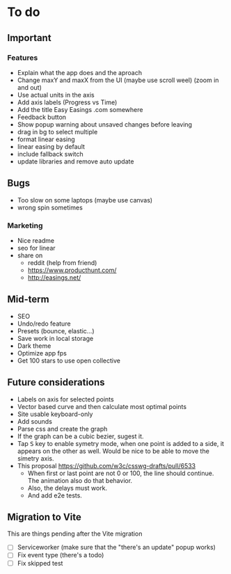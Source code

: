 # To do

## Important

### Features

- Explain what the app does and the aproach
- Change maxY and maxX from the UI (maybe use scroll weel) (zoom in and out)
- Use actual units in the axis
- Add axis labels (Progress vs Time)
- Add the title Easy Easings .com somewhere
- Feedback button
- Show popup warning about unsaved changes before leaving
- drag in bg to select multiple 
- format linear easing
- linear easing by default
- include fallback switch
- update libraries and remove auto update 

## Bugs

- Too slow on some laptops (maybe use canvas)
- wrong spin sometimes 

### Marketing

- Nice readme
- seo for linear
- share on
  - reddit (help from friend)
  - <https://www.producthunt.com/>
  - <http://easings.net/>

## Mid-term

- SEO
- Undo/redo feature
- Presets (bounce, elastic...)
- Save work in local storage
- Dark theme
- Optimize app fps
- Get 100 stars to use open collective

## Future considerations

- Labels on axis for selected points
- Vector based curve and then calculate most optimal points
- Site usable keyboard-only
- Add sounds
- Parse css and create the graph
- If the graph can be a cubic bezier, sugest it.
- Tap <kbd>S</kbd> key to enable symetry mode, when one point is added to a side, it appears on the other as well. Would be nice to be able to move the simetry axis.
- This proposal <https://github.com/w3c/csswg-drafts/pull/6533>
  - When first or last point are not 0 or 100, the line should continue. The animation also do that behavior.
  - Also, the delays must work.
  - And add e2e tests.

## Migration to Vite

This are things pending after the Vite migration

- [ ] Serviceworker (make sure that the "there's an update" popup works)
- [ ] Fix event type (there's a todo)
- [ ] Fix skipped test
